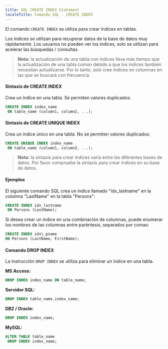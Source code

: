 ```yaml
---
title: SQL CREATE INDEX Statement
localeTitle: Comando SQL - CREATE INDEX
---
```

El comando `CREATE INDEX` se utiliza para crear índices en tablas.

Los índices se utilizan para recuperar datos de la base de datos muy rápidamente. Los usuarios no pueden ver los índices, solo se utilizan para acelerar las búsquedas / consultas.

> **Nota:** la actualización de una tabla con índices lleva más tiempo que la actualización de una tabla común debido a que los índices también necesitan actualizarse. Por lo tanto, solo cree índices en columnas en las que se buscará con frecuencia.

#### Sintaxis de CREATE INDEX

Crea un índice en una tabla. Se permiten valores duplicados:

```sql
CREATE INDEX index_name 
 ON table_name (column1, column2, ...); 
```

#### Sintaxis de CREATE UNIQUE INDEX

Crea un índice único en una tabla. No se permiten valores duplicados:

```sql
CREATE UNIQUE INDEX index_name 
 ON table_name (column1, column2, ...); 
```

> **Nota:** la sintaxis para crear índices varía entre las diferentes bases de datos. Por favor compruebe la sintaxis para crear índices en su base de datos.

#### Ejemplos

El siguiente comando SQL crea un índice llamado "idx\_lastname" en la columna "LastName" en la tabla "Persons":

```sql
CREATE INDEX idx_lastname 
 ON Persons (LastName); 
```

Si desea crear un índice en una combinación de columnas, puede enumerar los nombres de las columnas entre paréntesis, separados por comas: 

```sql
CREATE INDEX idx\_pname
ON Persons (LastName, FirstName); 
```

#### Comando DROP INDEX

La instrucción `DROP INDEX` se utiliza para eliminar un índice en una tabla.

**MS Access:**

```sql
DROP INDEX index_name ON table_name; 
```

**Servidor SQL:**

```sql
DROP INDEX table_name.index_name; 
```

**DB2 / Oracle:**

```sql
DROP INDEX index_name; 
```

**MySQL:**

```sql
ALTER TABLE table_name 
 DROP INDEX index_name; 

```
